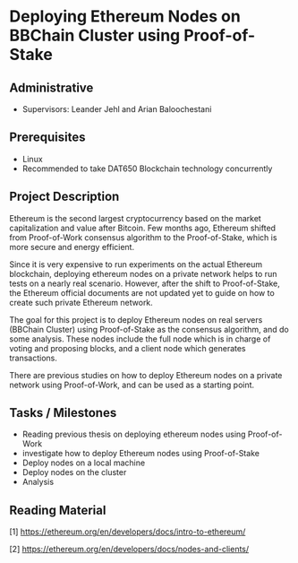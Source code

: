 # Deploying Ethereum Nodes on BBChain Cluster using Proof-of-Stake

## Administrative

- Supervisors: Leander Jehl and Arian Baloochestani

## Prerequisites

- Linux
- Recommended to take DAT650 Blockchain technology concurrently

## Project Description

Ethereum is the second largest cryptocurrency based on the market capitalization and value after Bitcoin.
Few months ago, Ethereum shifted from Proof-of-Work consensus algorithm to the Proof-of-Stake, which is more secure and energy efficient.

Since it is very expensive to run experiments on the actual Ethereum blockchain, deploying ethereum nodes on a private network helps to run tests on a nearly real scenario.
However, after the shift to Proof-of-Stake, the Ethereum official documents are not updated yet to guide on how to create such private Ethereum network.

The goal for this project is to deploy Ethereum nodes on real servers (BBChain Cluster) using Proof-of-Stake as the consensus algorithm, and do some analysis.
These nodes include the full node which is in charge of voting and proposing blocks, and a client node which generates transactions.

There are previous studies on how to deploy Ethereum nodes on a private network using Proof-of-Work, and can be used as a starting point.

## Tasks / Milestones

- Reading previous thesis on deploying ethereum nodes using Proof-of-Work
- investigate how to deploy Ethereum nodes using Proof-of-Stake
- Deploy nodes on a local machine
- Deploy nodes on the cluster
- Analysis

## Reading Material

[1] <https://ethereum.org/en/developers/docs/intro-to-ethereum/>

[2] <https://ethereum.org/en/developers/docs/nodes-and-clients/>
